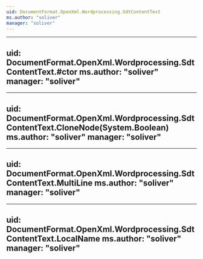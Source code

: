 ```yaml
---
uid: DocumentFormat.OpenXml.Wordprocessing.SdtContentText
ms.author: "soliver"
manager: "soliver"
---
```


---
uid: DocumentFormat.OpenXml.Wordprocessing.SdtContentText.#ctor
ms.author: "soliver"
manager: "soliver"
---

---
uid: DocumentFormat.OpenXml.Wordprocessing.SdtContentText.CloneNode(System.Boolean)
ms.author: "soliver"
manager: "soliver"
---

---
uid: DocumentFormat.OpenXml.Wordprocessing.SdtContentText.MultiLine
ms.author: "soliver"
manager: "soliver"
---

---
uid: DocumentFormat.OpenXml.Wordprocessing.SdtContentText.LocalName
ms.author: "soliver"
manager: "soliver"
---
